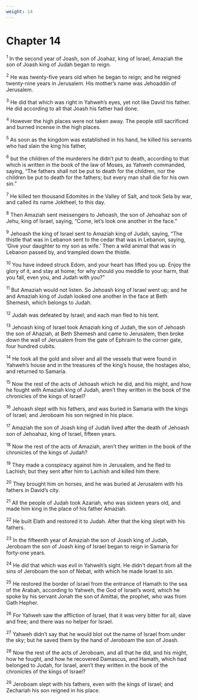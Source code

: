 ```yaml
---
weight: 14
---
```


# Chapter 14

<sup>1</sup> In the second year of Joash, son of Joahaz, king of Israel, Amaziah the son of Joash king of Judah began to reign. 

<sup>2</sup> He was twenty-five years old when he began to reign; and he reigned twenty-nine years in Jerusalem. His mother’s name was Jehoaddin of Jerusalem. 

<sup>3</sup> He did that which was right in Yahweh’s eyes, yet not like David his father. He did according to all that Joash his father had done. 

<sup>4</sup> However the high places were not taken away. The people still sacrificed and burned incense in the high places. 

<sup>5</sup> As soon as the kingdom was established in his hand, he killed his servants who had slain the king his father, 

<sup>6</sup> but the children of the murderers he didn’t put to death, according to that which is written in the book of the law of Moses, as Yahweh commanded, saying, “The fathers shall not be put to death for the children, nor the children be put to death for the fathers; but every man shall die for his own sin.” 

<sup>7</sup> He killed ten thousand Edomites in the Valley of Salt, and took Sela by war, and called its name Joktheel, to this day. 

<sup>8</sup> Then Amaziah sent messengers to Jehoash, the son of Jehoahaz son of Jehu, king of Israel, saying, “Come, let’s look one another in the face.” 

<sup>9</sup> Jehoash the king of Israel sent to Amaziah king of Judah, saying, “The thistle that was in Lebanon sent to the cedar that was in Lebanon, saying, ‘Give your daughter to my son as wife.’ Then a wild animal that was in Lebanon passed by, and trampled down the thistle. 

<sup>10</sup> You have indeed struck Edom, and your heart has lifted you up. Enjoy the glory of it, and stay at home; for why should you meddle to your harm, that you fall, even you, and Judah with you?” 

<sup>11</sup> But Amaziah would not listen. So Jehoash king of Israel went up; and he and Amaziah king of Judah looked one another in the face at Beth Shemesh, which belongs to Judah. 

<sup>12</sup> Judah was defeated by Israel; and each man fled to his tent. 

<sup>13</sup> Jehoash king of Israel took Amaziah king of Judah, the son of Jehoash the son of Ahaziah, at Beth Shemesh and came to Jerusalem, then broke down the wall of Jerusalem from the gate of Ephraim to the corner gate, four hundred cubits. 

<sup>14</sup> He took all the gold and silver and all the vessels that were found in Yahweh’s house and in the treasures of the king’s house, the hostages also, and returned to Samaria. 

<sup>15</sup> Now the rest of the acts of Jehoash which he did, and his might, and how he fought with Amaziah king of Judah, aren’t they written in the book of the chronicles of the kings of Israel? 

<sup>16</sup> Jehoash slept with his fathers, and was buried in Samaria with the kings of Israel; and Jeroboam his son reigned in his place. 

<sup>17</sup> Amaziah the son of Joash king of Judah lived after the death of Jehoash son of Jehoahaz, king of Israel, fifteen years. 

<sup>18</sup> Now the rest of the acts of Amaziah, aren’t they written in the book of the chronicles of the kings of Judah? 

<sup>19</sup> They made a conspiracy against him in Jerusalem, and he fled to Lachish; but they sent after him to Lachish and killed him there. 

<sup>20</sup> They brought him on horses, and he was buried at Jerusalem with his fathers in David’s city. 

<sup>21</sup> All the people of Judah took Azariah, who was sixteen years old, and made him king in the place of his father Amaziah. 

<sup>22</sup> He built Elath and restored it to Judah. After that the king slept with his fathers. 

<sup>23</sup> In the fifteenth year of Amaziah the son of Joash king of Judah, Jeroboam the son of Joash king of Israel began to reign in Samaria for forty-one years. 

<sup>24</sup> He did that which was evil in Yahweh’s sight. He didn’t depart from all the sins of Jeroboam the son of Nebat, with which he made Israel to sin. 

<sup>25</sup> He restored the border of Israel from the entrance of Hamath to the sea of the Arabah, according to Yahweh, the God of Israel’s word, which he spoke by his servant Jonah the son of Amittai, the prophet, who was from Gath Hepher. 

<sup>26</sup> For Yahweh saw the affliction of Israel, that it was very bitter for all, slave and free; and there was no helper for Israel. 

<sup>27</sup> Yahweh didn’t say that he would blot out the name of Israel from under the sky; but he saved them by the hand of Jeroboam the son of Joash. 

<sup>28</sup> Now the rest of the acts of Jeroboam, and all that he did, and his might, how he fought, and how he recovered Damascus, and Hamath, which had belonged to Judah, for Israel, aren’t they written in the book of the chronicles of the kings of Israel? 

<sup>29</sup> Jeroboam slept with his fathers, even with the kings of Israel; and Zechariah his son reigned in his place. 


